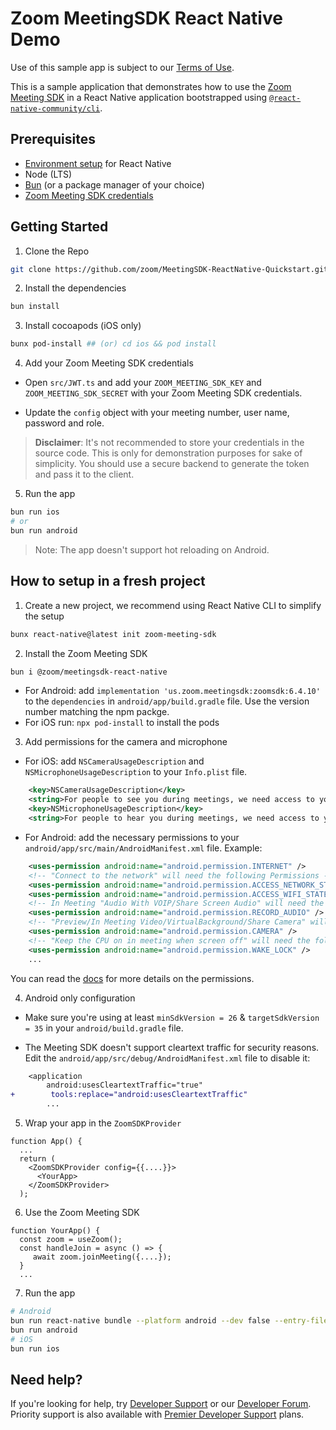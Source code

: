 # Zoom MeetingSDK React Native Demo

Use of this sample app is subject to our [Terms of Use](https://explore.zoom.us/en/legal/zoom-api-license-and-tou/).

This is a sample application that demonstrates how to use the [Zoom Meeting SDK](https://developers.zoom.us/docs/meeting-sdk/react-native) in a React Native application bootstrapped using [`@react-native-community/cli`](https://github.com/react-native-community/cli).

## Prerequisites

- [Environment setup](https://reactnative.dev/docs/environment-setup) for React Native
- Node (LTS)
- [Bun](https://bun.sh/) (or a package manager of your choice)
- [Zoom Meeting SDK credentials](https://developers.zoom.us/docs/meeting-sdk/get-credentials/)

## Getting Started

1. Clone the Repo

```bash
git clone https://github.com/zoom/MeetingSDK-ReactNative-Quickstart.git
```

2. Install the dependencies

```bash
bun install
```

3. Install cocoapods (iOS only)

```bash
bunx pod-install ## (or) cd ios && pod install
```

4. Add your Zoom Meeting SDK credentials

- Open `src/JWT.ts` and add your `ZOOM_MEETING_SDK_KEY` and `ZOOM_MEETING_SDK_SECRET` with your Zoom Meeting SDK credentials.

- Update the `config` object with your meeting number, user name, password and role.

> **Disclaimer**: It's not recommended to store your credentials in the source code. This is only for demonstration purposes for sake of simplicity. You should use a secure backend to generate the token and pass it to the client.

5. Run the app

```bash
bun run ios
# or
bun run android
```
> Note: The app doesn't support hot reloading on Android.

## How to setup in a fresh project

1. Create a new project, we recommend using React Native CLI to simplify the setup

```bash
bunx react-native@latest init zoom-meeting-sdk
```

2. Install the Zoom Meeting SDK

```bash
bun i @zoom/meetingsdk-react-native
```
- For Android: add `implementation 'us.zoom.meetingsdk:zoomsdk:6.4.10'` to the `dependencies` in `android/app/build.gradle` file. Use the version number matching the npm packge.
- For iOS run: `npx pod-install` to install the pods

3. Add permissions for the camera and microphone

- For iOS: add `NSCameraUsageDescription` and `NSMicrophoneUsageDescription` to your `Info.plist` file.
```xml
    <key>NSCameraUsageDescription</key>
	<string>For people to see you during meetings, we need access to your camera.</string>
	<key>NSMicrophoneUsageDescription</key>
	<string>For people to hear you during meetings, we need access to your microphone.</string>
```

- For Android: add the necessary permissions to your `android/app/src/main/AndroidManifest.xml` file. Example:
```xml
    <uses-permission android:name="android.permission.INTERNET" />
    <!-- "Connect to the network" will need the following Permissions -->
    <uses-permission android:name="android.permission.ACCESS_NETWORK_STATE" />
    <uses-permission android:name="android.permission.ACCESS_WIFI_STATE" />
    <!-- In Meeting "Audio With VOIP/Share Screen Audio" will need the following Permissions -->
    <uses-permission android:name="android.permission.RECORD_AUDIO" />
    <!-- "Preview/In Meeting Video/VirtualBackground/Share Camera" will need the following Permissions -->
    <uses-permission android:name="android.permission.CAMERA" />
    <!-- "Keep the CPU on in meeting when screen off" will need the following Permissions -->
    <uses-permission android:name="android.permission.WAKE_LOCK" />
    ...
```

You can read the [docs](https://developers.zoom.us/docs/meeting-sdk/react-native/integrate/) for more details on the permissions.

4. Android only configuration

- Make sure you're using at least `minSdkVersion = 26` & `targetSdkVersion = 35` in your `android/build.gradle` file.

- The Meeting SDK doesn't support cleartext traffic for security reasons. Edit the `android/app/src/debug/AndroidManifest.xml` file to disable it:
```diff
    <application
        android:usesCleartextTraffic="true"
+        tools:replace="android:usesCleartextTraffic"
        ...
```

5. Wrap your app in the `ZoomSDKProvider`

```tsx
function App() {
  ...
  return (
    <ZoomSDKProvider config={{....}}>
      <YourApp>
    </ZoomSDKProvider>
  );
```

6. Use the Zoom Meeting SDK

```tsx
function YourApp() {
  const zoom = useZoom();
  const handleJoin = async () => {
     await zoom.joinMeeting({....});
  }
  ...
```

7. Run the app

```bash
# Android
bun run react-native bundle --platform android --dev false --entry-file index.js --bundle-output android/app/src/main/assets/index.android.bundle --assets-dest android/app/src/main/res
bun run android
# iOS
bun run ios
```

## Need help?

If you're looking for help, try [Developer Support](https://devsupport.zoom.us) or our [Developer Forum](https://devforum.zoom.us). Priority support is also available with [Premier Developer Support](https://explore.zoom.us/docs/en-us/developer-support-plans.html) plans.
